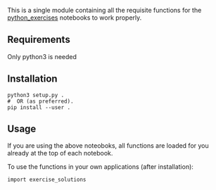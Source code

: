 This is a single module containing all the requisite functions for the [python_exercises](https://github.com/BelfastTechTraining/python/tree/master/python_exercises) notebooks to work properly.

## Requirements
Only python3 is needed

## Installation
```
python3 setup.py .
#  OR (as preferred).
pip install --user .
```

## Usage
If you are using the above noteoboks, all functions are loaded for you already at the top of each notebook.

To use the functions in your own applications (after installation):
```
import exercise_solutions
```

